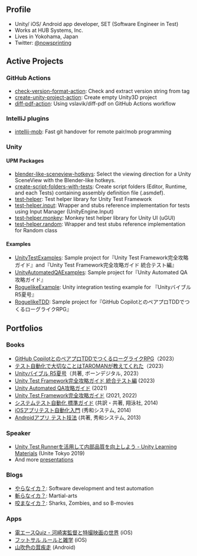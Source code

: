 ## Profile

- Unity/ iOS/ Android app developer, SET (Software Engineer in Test)
- Works at HUB Systems, Inc.
- Lives in Yokohama, Japan
- Twitter: [@nowsprinting](https://twitter.com/nowsprinting)


## Active Projects

### GitHub Actions

- [check-version-format-action](https://github.com/nowsprinting/check-version-format-action): Check and extract version string from tag
- [create-unity-project-action](https://github.com/nowsprinting/create-unity-project-action): Create empty Unity3D project
- [diff-pdf-action](https://github.com/nowsprinting/diff-pdf-action): Using vslavik/diff-pdf on GitHub Actions workflow

### IntelliJ plugins

- [intellij-mob](https://github.com/remotemobprogramming/intellij-mob): Fast git handover for remote pair/mob programming

### Unity

#### UPM Packages

- [blender-like-sceneview-hotkeys](https://github.com/nowsprinting/blender-like-sceneview-hotkeys): Select the viewing direction for a Unity SceneView with the Blender-like hotkeys.
- [create-script-folders-with-tests](https://github.com/nowsprinting/create-script-folders-with-tests): Create script folders (Editor, Runtime, and each Tests) containing assembly definition file (.asmdef).
- [test-helper](https://github.com/nowsprinting/test-helper): Test helper library for Unity Test Framework
- [test-helper.input](https://github.com/nowsprinting/test-helper.input): Wrapper and stubs reference implementation for tests using Input Manager (UnityEngine.Input)
- [test-helper.monkey](https://github.com/nowsprinting/test-helper.monkey): Monkey test helper library for Unity UI (uGUI)
- [test-helper.random](https://github.com/nowsprinting/test-helper.random): Wrapper and test stubs reference implementation for Random class

#### Examples

- [UnityTestExamples](https://github.com/nowsprinting/UnityTestExamples): Sample project for『Unity Test Framework完全攻略ガイド』and『Unity Test Framework完全攻略ガイド 統合テスト編』
- [UnityAutomatedQAExamples](https://github.com/nowsprinting/UnityAutomatedQAExamples): Sample project for『Unity Automated QA攻略ガイド』
- [RoguelikeExample](https://github.com/nowsprinting/RoguelikeExample): Unity integration testing example for 『Unityバイブル R5夏号』
- [RoguelikeTDD](https://github.com/nowsprinting/RoguelikeTDD): Sample project for『GitHub CopilotとのペアプロTDDでつくるローグライクRPG』


## Portfolios

### Books

- [GitHub CopilotとのペアプロTDDでつくるローグライクRPG](https://ikagoya.booth.pm/items/5372853)（2023）
- [テスト自動化で大切なことはTAROMANが教えてくれた](https://ikagoya.booth.pm/items/4981241)（2023）
- [Unityバイブル R5夏号](https://amzn.to/3rPYpmY)（共著, ボーンデジタル, 2023）
- [Unity Test Framework完全攻略ガイド 統合テスト編](https://ikagoya.booth.pm/items/4807367) (2023)
- [Unity Automated QA攻略ガイド](https://ikagoya.booth.pm/items/3534629) (2021)
- [Unity Test Framework完全攻略ガイド](https://ikagoya.booth.pm/items/3139036) (2021, 2022)
- [システムテスト自動化 標準ガイド](https://amzn.to/2XkTZlo) (共訳・共著, 翔泳社, 2014)
- [iOSアプリテスト自動化入門](https://amzn.to/2X8VUt2) (秀和システム, 2014)
- [Androidアプリ テスト技法](https://amzn.to/3bKFSeh) (共著, 秀和システム, 2013)

### Speaker

- [Unity Test Runnerを活用して内部品質を向上しよう - Unity Learning Materials](https://learning.unity3d.jp/3300/) (Unite Tokyo 2019)
- And more [presentations](https://www.slideshare.net/nowsprinting/presentations)

### Blogs

- [やらなイカ？](https://www.nowsprinting.com/): Software development and test automation
- [斬らなイカ？](https://martial-arts.nowsprinting.com/): Martial-arts
- [咬まなイカ？](https://same.nowsprinting.com/): Sharks, Zombies, and so B-movies

### Apps

- [電エースQuiz - 河崎実監督と特撮映画の世界](https://apps.apple.com/jp/app/id528698814) (iOS)
- [フットサル ルールと雑学](https://apps.apple.com/jp/app/id512031516) (iOS)
- [山吹色の茸疾走](https://play.google.com/store/apps/details?id=com.nowsprinting.sunlightyellowmushroom) (Android)

